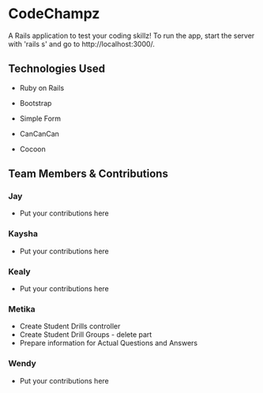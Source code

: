 # CodeChampz

A Rails application to test your coding skillz! To run the app, start the server with 'rails s' and go to http://localhost:3000/.


## Technologies Used

* Ruby on Rails

* Bootstrap

* Simple Form

* CanCanCan

* Cocoon


## Team Members & Contributions


### Jay

* Put your contributions here


### Kaysha

* Put your contributions here


### Kealy

* Put your contributions here


### Metika

* Create Student Drills controller
* Create  Student Drill Groups - delete part
* Prepare information for Actual Questions and Answers


### Wendy

* Put your contributions here
